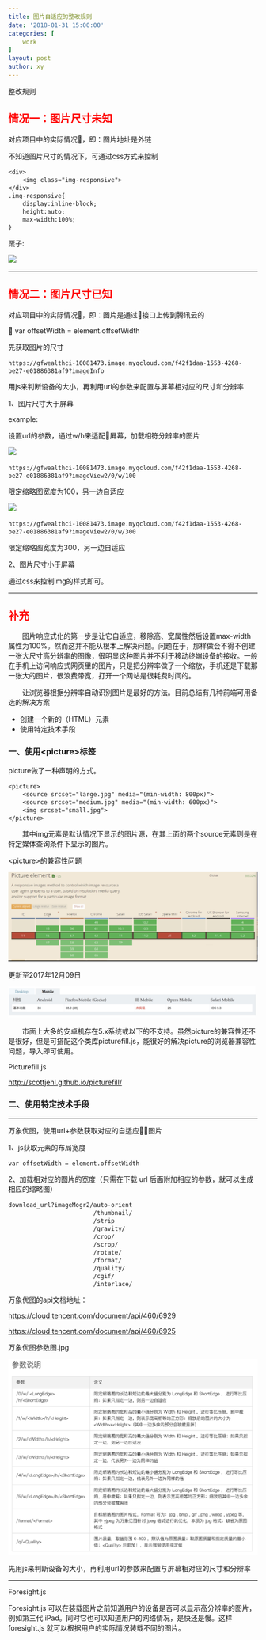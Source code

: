 ```yaml
---
title: 图片自适应的整改规则
date: '2018-01-31 15:00:00'
categories: [
    work
]
layout: post
author: xy
---
```


整改规则

<h2 style="color:red">情况一：图片尺寸未知</h2>

对应项目中的实际情况，即：图片地址是外链

不知道图片尺寸的情况下，可通过css方式来控制

    <div>
        <img class="img-responsive">
    </div>
    .img-responsive{
        display:inline-block;
        height:auto;
        max-width:100%;
    }

栗子:

<img src="https://ss3.bdstatic.com/70cFv8Sh_Q1YnxGkpoWK1HF6hhy/it/u=1723503858,1481549703&fm=200&gp=0.jpg" style="display:inline-block;height:auto;max-width:100%;"/>

-----------------

<h2 style="color:red">情况二：图片尺寸已知</h2>

对应项目中的实际情况，即：图片是通过接口上传到腾讯云的

   var offsetWidth = element.offsetWidth

先获取图片的尺寸

    https://gfwealthci-10081473.image.myqcloud.com/f42f1daa-1553-4268-be27-e01886381af9?imageInfo


用js来判断设备的大小，再利用url的参数来配置与屏幕相对应的尺寸和分辨率

1、图片尺寸大于屏幕

example:

设置url的参数，通过w/h来适配屏幕，加载相符分辨率的图片

<img src ="https://gfwealthci-10081473.image.myqcloud.com/f42f1daa-1553-4268-be27-e01886381af9?imageView2/0/w/100">

    https://gfwealthci-10081473.image.myqcloud.com/f42f1daa-1553-4268-be27-e01886381af9?imageView2/0/w/100

限定缩略图宽度为100，另一边自适应

<img src ="https://gfwealthci-10081473.image.myqcloud.com/f42f1daa-1553-4268-be27-e01886381af9?imageView2/0/w/300">

    https://gfwealthci-10081473.image.myqcloud.com/f42f1daa-1553-4268-be27-e01886381af9?imageView2/0/w/300

限定缩略图宽度为300，另一边自适应


2、图片尺寸小于屏幕

通过css来控制img的样式即可。


---------------------------------



<h2 style="color:red">补充</h2>

<p style="text-indent:2em">图片响应式化的第一步是让它自适应，移除高、宽属性然后设置max-width属性为100%。然而这并不能从根本上解决问题。问题在于，那样做会不得不创建一张大尺寸高分辨率的图像，很明显这种图片并不利于移动终端设备的接收。一般在手机上访问响应式网页里的图片，只是把分辨率做了一个缩放，手机还是下载那一张大的图片，很浪费带宽，打开一个网站是很耗费时间的。</p>

<p style="text-indent:2em">让浏览器根据分辨率自动识别图片是最好的方法。目前总结有几种前端可用备选的解决方案</p>

<ul>    
    <li>创建一个新的（HTML）元素</li>
    <li>使用特定技术手段</li>
</ul>

### 一、使用&lt;picture&gt;标签

picture做了一种声明的方式。

    <picture>  
        <source srcset="large.jpg" media="(min-width: 800px)">  
        <source srcset="medium.jpg" media="(min-width: 600px)">  
        <img srcset="small.jpg">  
    </picture> 

<p style="text-indent:2em">其中img元素是默认情况下显示的图片源，在其上面的两个source元素则是在特定媒体查询条件下显示的图片。</p>


&lt;picture&gt;的兼容性问题

![picture标签的兼容性](/images/自适应的问题/picture的兼容性.jpg)

更新至2017年12月09日

![picture标签的手机兼容性](/images/自适应的问题/picture手机兼容问题.jpg)


<p style="text-indent:2em">市面上大多的安卓机存在5.x系统或以下的不支持。虽然picture的兼容性还不是很好，但是可搭配这个类库picturefill.js，能很好的解决picture的浏览器兼容性问题，导入即可使用。</p>

Picturefill.js

<a href="http://scottjehl.github.io/picturefill/">http://scottjehl.github.io/picturefill/</a>



### 二、使用特定技术手段


---------------------

万象优图，使用url+参数获取对应的自适应图片

1、js获取元素的布局宽度

    var offsetWidth = element.offsetWidth

2、加载相对应的图片的宽度（只需在下载 url 后面附加相应的参数，就可以生成相应的缩略图）

    download_url?imageMogr2/auto-orient
                            /thumbnail/
                            /strip
                            /gravity/
                            /crop/
                            /scrop/
                            /rotate/
                            /format/
                            /quality/
                            /cgif/
                            /interlace/



万象优图的api文档地址：

<a href="https://cloud.tencent.com/document/api/460/6929">https://cloud.tencent.com/document/api/460/6929</a>

<a href="https://cloud.tencent.com/document/api/460/6925">https://cloud.tencent.com/document/api/460/6925</a>

万象优图参数图.jpg

![万象优图参数图](/images/自适应的问题/万象优图参数图.jpg)



先用js来判断设备的大小，再利用url的参数来配置与屏幕相对应的尺寸和分辨率

----------------------------


Foresight.js

Foresight.js 可以在装载图片之前知道用户的设备是否可以显示高分辨率的图片，例如第三代 iPad。同时它也可以知道用户的网络情况，是快还是慢。这样 foresight.js 就可以根据用户的实际情况装载不同的图片。

